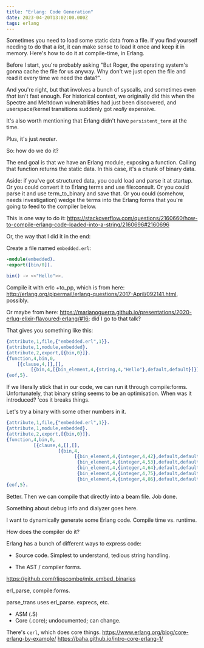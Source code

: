 ```yaml
---
title: "Erlang: Code Generation"
date: 2023-04-20T13:02:00.000Z
tags: erlang
---
```


Sometimes you need to load some static data from a file. If you find yourself needing to do that a _lot_, it can make
sense to load it once and keep it in memory. Here's how to do it at compile-time, in Erlang.

Before I start, you're probably asking "But Roger, the operating system's gonna cache the file for us anyway. Why don't we just open the file and read it every time we need the data?".

And you're right, but that involves a bunch of syscalls, and sometimes even _that_ isn't fast enough. For historical
context, we originally did this when the Spectre and Meltdown vulnerabilities had just been discovered, and
userspace/kernel transitions suddenly got _really_ expensive.

It's also worth mentioning that Erlang didn't have `persistent_term` at the time.

Plus, it's just _neater_.

So: how do we do it?

The end goal is that we have an Erlang module, exposing a function. Calling that function returns the static data. In
this case, it's a chunk of binary data.

Aside: if you've got structured data, you could load and parse it at startup. Or you could convert it to Erlang terms and use file:consult. Or you could parse it and use term_to_binary and save that. Or you could (somehow, needs investigation) wedge the terms into the Erlang forms that you're going to feed to the compiler below.

This is one way to do it: https://stackoverflow.com/questions/2160660/how-to-compile-erlang-code-loaded-into-a-string/2160696#2160696

Or, the way that I did it in the end:

Create a file named `embedded.erl`:

```erlang
-module(embedded).
-export([bin/0]).

bin() -> <<"Hello">>.
```

Compile it with erlc +to_pp, which is from here: http://erlang.org/pipermail/erlang-questions/2017-April/092141.html, possibly.

Or maybe from here: https://marianoguerra.github.io/presentations/2020-erlug-elixir-flavoured-erlang/#16; did I go to that talk?

That gives you something like this:

```erlang
{attribute,1,file,{"embedded.erl",1}}.
{attribute,1,module,embedded}.
{attribute,2,export,[{bin,0}]}.
{function,4,bin,0,
    [{clause,4,[],[],
         [{bin,4,[{bin_element,4,{string,4,"Hello"},default,default}]}]}]}.
{eof,5}.
```

If we literally stick that in our code, we can run it through compile:forms. Unfortunately, that binary string seems to be an optimisation. When was it introduced? 'cos it breaks things.

Let's try a binary with some other numbers in it.

```erlang
{attribute,1,file,{"embedded.erl",1}}.
{attribute,1,module,embedded}.
{attribute,2,export,[{bin,0}]}.
{function,4,bin,0,
          [{clause,4,[],[],
                   [{bin,4,
                         [{bin_element,4,{integer,4,42},default,default},
                          {bin_element,4,{integer,4,53},default,default},
                          {bin_element,4,{integer,4,64},default,default},
                          {bin_element,4,{integer,4,75},default,default},
                          {bin_element,4,{integer,4,86},default,default}]}]}]}.
{eof,5}.
```

Better. Then we can compile that directly into a beam file. Job done.

Something about debug info and dialyzer goes here.

I want to dynamically generate some Erlang code. Compile time vs. runtime.

How does the compiler do it?

Erlang has a bunch of different ways to express code:

- Source code. Simplest to understand, tedious string handling.

- The AST / compiler forms.

https://github.com/rlipscombe/mix_embed_binaries

erl_parse, compile:forms.

parse_trans uses erl_parse. exprecs, etc.

- ASM (.S)
- Core (.core); undocumented; can change.

There's `cerl`, which does core things.
https://www.erlang.org/blog/core-erlang-by-example/
https://baha.github.io/intro-core-erlang-1/
